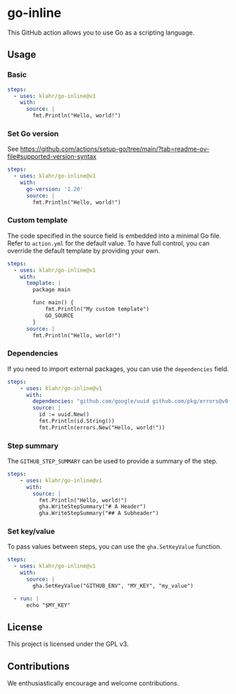 # go-inline
This GitHub action allows you to use Go as a scripting language.

## Usage
### Basic

```yaml
steps:
  - uses: klahr/go-inline@v1
    with:
      source: |
        fmt.Println("Hello, world!")
```

### Set Go version
See https://github.com/actions/setup-go/tree/main/?tab=readme-ov-file#supported-version-syntax

```yaml
steps:
  - uses: klahr/go-inline@v1
    with:
      go-version: '1.20'
      source: |
        fmt.Println("Hello, world!")
```

### Custom template
The code specified in the source field is embedded into a minimal Go file. Refer to `action.yml` for the default value.
To have full control, you can override the default template by providing your own.

```yaml
steps:
  - uses: klahr/go-inline@v1
    with:
      template: |
        package main

        func main() {
            fmt.Println("My custom template")
            GO_SOURCE
        }
      source: |
        fmt.Println("Hello, world!")
```

### Dependencies
If you need to import external packages, you can use the `dependencies` field.

```yaml
steps:
    - uses: klahr/go-inline@v1
      with:
        dependencies: "github.com/google/uuid github.com/pkg/errors@v0.9.1"
        source: |
          id := uuid.New()
          fmt.Println(id.String())
          fmt.Println(errors.New("Hello, world!"))
```

### Step summary
The `GITHUB_STEP_SUMMARY` can be used to provide a summary of the step.

```yaml
steps:
    - uses: klahr/go-inline@v1
      with:
        source: |
          fmt.Println("Hello, world!")
          gha.WriteStepSummary("# A Header")
          gha.WriteStepSummary("## A Subheader")
```

### Set key/value
To pass values between steps, you can use the `gha.SetKeyValue` function.

```yaml
steps:
  - uses: klahr/go-inline@v1
    with:
      source: |
        gha.SetKeyValue("GITHUB_ENV", "MY_KEY", "my_value")

  - run: |
      echo "$MY_KEY"
```

## License
This project is licensed under the GPL v3.

## Contributions
We enthusiastically encourage and welcome contributions.
